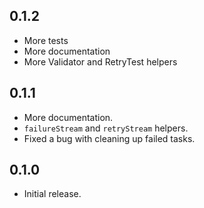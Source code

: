 ## 0.1.2
- More tests
- More documentation
- More Validator and RetryTest helpers

## 0.1.1
- More documentation.
- `failureStream` and `retryStream` helpers.
- Fixed a bug with cleaning up failed tasks.

## 0.1.0
- Initial release.